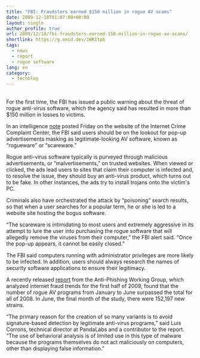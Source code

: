 ```yaml
---
title: "FBI: Fraudsters earned $150 million in rogue AV scams"
date: 2009-12-18T01:07:00+00:00
layout: single
author_profile: true
url: 2009/12/18/fbi-fraudsters-earned-150-million-in-rogue-av-scams/
shortlink: https://g.omid.dev/1WRItpb
tags:
  - news
  - report
  - rogue software
lang: en
category: 
  - techblog
---
```

<span></span>  
For the first time, the FBI has issued a public warning about the threat of rogue anti-virus software, which the agency said has resulted in more than $150 million in losses to victims.

In an intelligence [note](http://www.ic3.gov/media/2009/091211.aspx) posted Friday on the website of the Internet Crime Complaint Center, the FBI said users should be on the lookout for pop-up advertisements masking as legitimate-looking AV software, known as “rogueware” or “scareware.”

Rogue anti-virus software typically is purveyed through malicious advertisements, or “malvertisements,” on trusted websites. When viewed or clicked, the ads lead users to sites that claim their computer is infected and, to resolve the issue, they should buy an anti-virus product, which turns out to be fake. In other instances, the ads try to install trojans onto the victim's PC.

Criminals also have orchestrated the attack by “poisoning” search results, so that when a user searches for a popular term, he or she is led to a website site hosting the bogus software.

“The scareware is intimidating to most users and extremely aggressive in its attempt to lure the user into purchasing the rogue software that will allegedly remove the viruses from their computer,” the FBI alert said. “Once the pop-up appears, it cannot be easily closed.”

The FBI said computers running with administrator privileges are more likely to be infected. In addition, users should always research the names of security software applications to ensure their legitimacy.

A recently released [report](http://docs.google.com/viewer?url=http://www.antiphishing.org/reports/apwg_report_h1_2009.pdf) from the Anti-Phishing Working Group, which analyzed internet fraud trends for the first half of 2009, found that the number of rogue AV programs from January to June surpassed the total for all of 2008. In June, the final month of the study, there were 152,197 new strains.

“The primary reason for the creation of so many variants is to avoid signature-based detection by legitimate anti-virus programs,” said Luis Corrons, technical director at PandaLabs and a contributor to the report. “The use of behavioral analysis is of limited use in this type of malware because the programs themselves do not act maliciously on computers, other than displaying false information.”